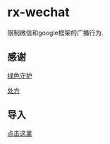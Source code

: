 # rx-wechat
限制微信和google框架的广播行为.
</br>
## 感谢
[绿色守护](https://uploadocean.com/tmd4veetixcb)

[处方](https://greenify.github.io/README.chs.html)
## 导入
[点击这里](https://greenify.github.io/simplefox/rx-wechat)
